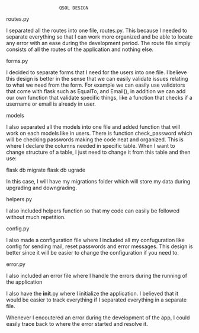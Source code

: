 
                        QSOL DESIGN

routes.py

I separated all the routes into one file, routes.py. This because I needed to separate everything so that I can work more organized and be able to locate any error with an ease during the development period. The route file simply consists of all the routes of the application and nothing else.

forms.py

I decided to separate forms that I need for the users into one file. I believe this design is better in the sense that we can easily validate issues relating to what we need from the form. For example we can easily use validators that come with flask such as EqualTo, and Email(), in addition we can add our own function that validate specific things, like a function that checks if a username or email is already in user.


models

I also separated all the models into one file and added function that will work on each models like in users. There is function check_password which will be checking passwords making the code neat and organized. This is where I declare the columns needed in specific table. When I want to change structure of a table, I just need to change it from this table and then use:

flask db migrate
flask db ugrade

In this case, I will have my migrations folder which will store my data during upgrading and downgrading.


helpers.py


 I also included helpers function so that my code can easily be followed without much repetition.

config.py

I also made a configuration file where I included all my confuguration like config for sending mail, reset passwords and error messages. This design is better since it will be easier to change the configuration if you need to.

error.py

I also included an error file where I handle the errors during the running of the application

I also have the __init__.py where I initialize the application. I believed that it would be easier to track everything if I separated everything in a separate file.

Whenever I encoutered an error during the development of the app, I could easily trace back to where the error started and resolve it. 